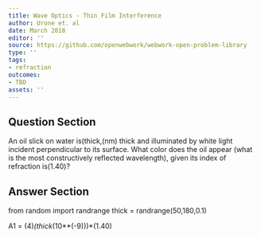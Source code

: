 ```yaml
---
title: Wave Optics - Thin Film Interference
author: Urone et. al
date: March 2018
editor: ''
source: https://github.com/openwebwork/webwork-open-problem-library
type: ''
tags:
- refraction
outcomes:
- TBD
assets: ''
---
```


## Question Section 

An oil slick on water is(thick,(nm) thick and illuminated by white light incident perpendicular to its surface. What color does the oil appear (what is the most constructively reflected wavelength), given its index of refraction is(1.40)?



## Answer Section

from random import randrange
thick = randrange(50,180,0.1)

A1 = (4)*(thick*(10**(-9)))*(1.40)